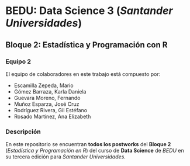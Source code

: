 # BEDU: Data Science 3 (_Santander Universidades_)
## Bloque 2: Estadística y Programación con R

### Equipo 2
El equipo de colaboradores en este trabajo está compuesto por:
- Escamilla Zepeda, Mario
- Gómez Barraza, Karla Daniela
- Guevara Moreno, Fernando
- Muñoz Esparza, José Cruz
- Rodríguez Rivera, Gil Estéfano
- Rosado Martínez, Ana Elizabeth


### Descripción
En este repositorio se encuentran __todos los postworks__ del __Bloque 2__ (_Estadística y Programación en R_) del curso de __Data Science__ de _BEDU_ en su tercera edición para _Santander Universidades_.
